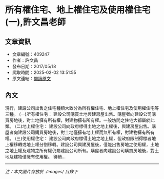 # 所有權住宅、地上權住宅及使用權住宅(一),許文昌老師

## 文章資訊
- 文章編號：409247
- 作者：許文昌
- 發布日期：2017/05/18
- 爬取時間：2025-02-02 13:51:55
- 原文連結：[閱讀原文](https://real-estate.get.com.tw/Columns/detail.aspx?no=409247)

## 內文
現行，建設公司出售之住宅種類大致分為所有權住宅、地上權住宅及使用權住宅等三種。
(一)所有權住宅：
建設公司購買土地興建房屋出售。購屋者向建設公司購買房地後，對土地擁有所有權，對建物擁有所有權。一般坊間之住宅大都屬於此類。
(二)地上權住宅：
建設公司向政府標得土地之地上權後，興建房屋出售。購屋者向建設公司購買房地後，對土地僅擁有地上權而無所有權，對建物擁有所有權。
(三)使用權住宅：
建設公司向政府標得土地之地上權，但政府限制得標者地上權移轉或地上權分割移轉。建設公司興建房屋後，僅能出售房地之使用權，土地之地上權及建物之所有權仍屬建設公司所有。購屋者向建設公司購買房地後，對土地及建物僅擁有使用權。
待續...

---
*注：本文圖片存放於 ./images/ 目錄下*
